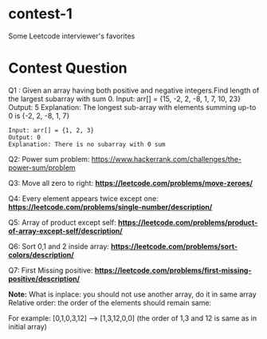 # contest-1
Some Leetcode interviewer's favorites


# Contest Question




Q1 : Given an array having both positive and negative integers.Find length of the largest subarray with sum 0.
    Input: arr[] = {15, -2, 2, -8, 1, 7, 10, 23}
    Output: 5
    Explanation: The longest sub-array with elements summing up-to 0 is {-2, 2, -8, 1, 7}
    
    Input: arr[] = {1, 2, 3}
    Output: 0
    Explanation: There is no subarray with 0 sum

Q2:  Power sum problem: https://www.hackerrank.com/challenges/the-power-sum/problem

Q3:  Move all zero to right: **https://leetcode.com/problems/move-zeroes/**

Q4:  Every element appears twice except one:  **https://leetcode.com/problems/single-number/description/**

Q5:  Array of product except self: **https://leetcode.com/problems/product-of-array-except-self/description/**

Q6:  Sort 0,1 and 2 inside array: **https://leetcode.com/problems/sort-colors/description/**

Q7:  First Missing positive: **https://leetcode.com/problems/first-missing-positive/description/**

**Note:** What is inplace: you should not use another array, do it in same array
Relative order: the order of the elements should remain same:

For example: [0,1,0,3,12] —-> [1,3,12,0,0] (the order of 1,3 and 12 is same as in initial array)

